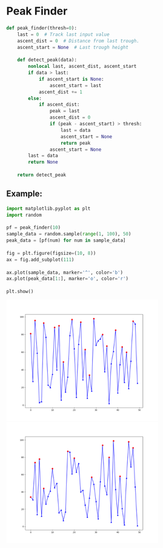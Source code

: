 # Peak Finder

```Python
def peak_finder(thresh=0):
    last = 0  # Track last input value
    ascent_dist = 0  # Distance from last trough.
    ascent_start = None  # Last trough height

    def detect_peak(data):
        nonlocal last, ascent_dist, ascent_start
        if data > last:
            if ascent_start is None:
                ascent_start = last
            ascent_dist += 1
        else:
            if ascent_dist:
                peak = last
                ascent_dist = 0
                if (peak - ascent_start) > thresh:
                    last = data
                    ascent_start = None
                    return peak
                ascent_start = None
        last = data
        return None

    return detect_peak
```

## Example:
```Python
import matplotlib.pyplot as plt
import random

pf = peak_finder(10)
sample_data = random.sample(range(1, 100), 50)
peak_data = [pf(num) for num in sample_data]

fig = plt.figure(figsize=(10, 8))
ax = fig.add_subplot(111)

ax.plot(sample_data, marker='^', color='b')
ax.plot(peak_data[1:], marker='o', color='r')

plt.show()
```
<img width="400" src="Media/figure_1.png" alt="hi" class="inline"/> <img width="400" src="Media/figure_2.png" alt="hi" class="inline"/>


